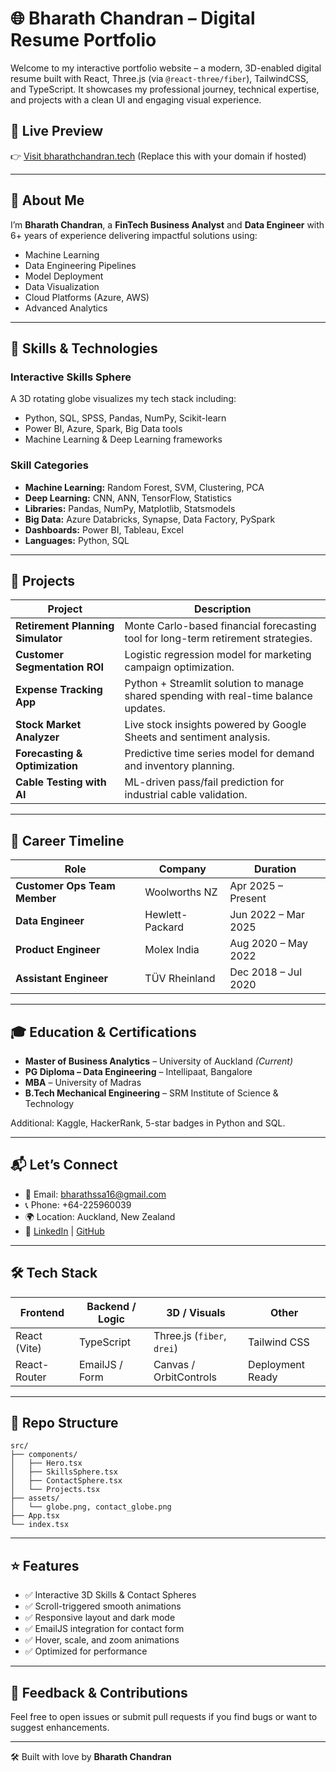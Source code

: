 # 🌐 Bharath Chandran – Digital Resume Portfolio

Welcome to my interactive portfolio website – a modern, 3D-enabled digital resume built with React, Three.js (via `@react-three/fiber`), TailwindCSS, and TypeScript. It showcases my professional journey, technical expertise, and projects with a clean UI and engaging visual experience.

## 🚀 Live Preview
👉 [Visit bharathchandran.tech](https://bharathchandran.tech) (Replace this with your domain if hosted)

---

## 💼 About Me

I’m **Bharath Chandran**, a **FinTech Business Analyst** and **Data Engineer** with 6+ years of experience delivering impactful solutions using:
- Machine Learning
- Data Engineering Pipelines
- Model Deployment
- Data Visualization
- Cloud Platforms (Azure, AWS)
- Advanced Analytics

---

## 🧠 Skills & Technologies

### Interactive Skills Sphere
A 3D rotating globe visualizes my tech stack including:
- Python, SQL, SPSS, Pandas, NumPy, Scikit-learn
- Power BI, Azure, Spark, Big Data tools
- Machine Learning & Deep Learning frameworks

### Skill Categories
- **Machine Learning:** Random Forest, SVM, Clustering, PCA
- **Deep Learning:** CNN, ANN, TensorFlow, Statistics
- **Libraries:** Pandas, NumPy, Matplotlib, Statsmodels
- **Big Data:** Azure Databricks, Synapse, Data Factory, PySpark
- **Dashboards:** Power BI, Tableau, Excel
- **Languages:** Python, SQL

---

## 🧪 Projects

| Project | Description |
|--------|-------------|
| **Retirement Planning Simulator** | Monte Carlo-based financial forecasting tool for long-term retirement strategies. |
| **Customer Segmentation ROI** | Logistic regression model for marketing campaign optimization. |
| **Expense Tracking App** | Python + Streamlit solution to manage shared spending with real-time balance updates. |
| **Stock Market Analyzer** | Live stock insights powered by Google Sheets and sentiment analysis. |
| **Forecasting & Optimization** | Predictive time series model for demand and inventory planning. |
| **Cable Testing with AI** | ML-driven pass/fail prediction for industrial cable validation.

---

## 📍 Career Timeline

| Role | Company | Duration |
|------|---------|----------|
| **Customer Ops Team Member** | Woolworths NZ | Apr 2025 – Present |
| **Data Engineer** | Hewlett-Packard | Jun 2022 – Mar 2025 |
| **Product Engineer** | Molex India | Aug 2020 – May 2022 |
| **Assistant Engineer** | TÜV Rheinland | Dec 2018 – Jul 2020 |

---

## 🎓 Education & Certifications

- **Master of Business Analytics** – University of Auckland *(Current)*
- **PG Diploma – Data Engineering** – Intellipaat, Bangalore
- **MBA** – University of Madras
- **B.Tech Mechanical Engineering** – SRM Institute of Science & Technology

Additional: Kaggle, HackerRank, 5-star badges in Python and SQL.

---

## 📬 Let’s Connect

- 📧 Email: [bharathssa16@gmail.com](mailto:bharathssa16@gmail.com)
- 📞 Phone: +64-225960039
- 🌍 Location: Auckland, New Zealand
- 🔗 [LinkedIn](https://www.linkedin.com/in/bharathchandran98) | [GitHub](https://github.com/bharathssa)

---

## 🛠️ Tech Stack

| Frontend        | Backend / Logic | 3D / Visuals         | Other            |
|-----------------|------------------|----------------------|------------------|
| React (Vite)    | TypeScript       | Three.js (`fiber`, `drei`) | Tailwind CSS     |
| React-Router    | EmailJS / Form   | Canvas / OrbitControls | Deployment Ready |

---

## 📂 Repo Structure

```
src/
├── components/
│   ├── Hero.tsx
│   ├── SkillsSphere.tsx
│   ├── ContactSphere.tsx
│   └── Projects.tsx
├── assets/
│   └── globe.png, contact_globe.png
├── App.tsx
└── index.tsx
```

---

## ⭐ Features

- ✅ Interactive 3D Skills & Contact Spheres
- ✅ Scroll-triggered smooth animations
- ✅ Responsive layout and dark mode
- ✅ EmailJS integration for contact form
- ✅ Hover, scale, and zoom animations
- ✅ Optimized for performance

---

## 📢 Feedback & Contributions

Feel free to open issues or submit pull requests if you find bugs or want to suggest enhancements.

---

🛠 Built with love by **Bharath Chandran**

